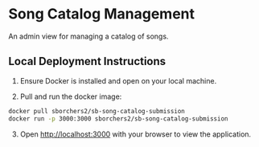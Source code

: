 # Song Catalog Management

An admin view for managing a catalog of songs.

## Local Deployment Instructions

1. Ensure Docker is installed and open on your local machine.

2. Pull and run the docker image:

```bash
docker pull sborchers2/sb-song-catalog-submission
docker run -p 3000:3000 sborchers2/sb-song-catalog-submission
```

3. Open [http://localhost:3000](http://localhost:3000) with your browser to view the application.
